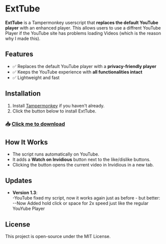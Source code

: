 # ExtTube

**ExtTube** is a Tampermonkey userscript that **replaces the default YouTube player** with an enhanced player. This allows users to use a diffrent YouTube Player if the YouTube site has problems loading Videos (which is the reason why I made this).

## Features
- ✅ Replaces the default YouTube player with a **privacy-friendly player**  
- ✅ Keeps the YouTube experience with **all functionalities intact**
- ✅ Lightweight and fast 

## Installation
1. Install [Tampermonkey](https://www.tampermonkey.net/) if you haven't already.
2. Click the button below to install ExtTube.

### 📥 [Click me to download](https://github.com/sypcerr/ExtTube/raw/refs/heads/main/ExtTube.user.js)

## How It Works
- The script runs automatically on YouTube.
- It adds a **Watch on Invidious** button next to the like/dislike buttons.
- Clicking the button opens the current video in Invidious in a new tab.

## Updates
- **Version 1.3**:  
 -YouTube fixed my script, now it works again just as before - but better:
     --Now Added hold click or space for 2x speed just like the regular YouYube Player

## License
This project is open-source under the MIT License.
